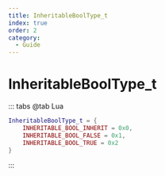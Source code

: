 ```yaml
---
title: InheritableBoolType_t
index: true
order: 2
category:
  - Guide
---
```


# InheritableBoolType_t
::: tabs
@tab Lua
```lua
InheritableBoolType_t = {
    INHERITABLE_BOOL_INHERIT = 0x0,
    INHERITABLE_BOOL_FALSE = 0x1,
    INHERITABLE_BOOL_TRUE = 0x2
}
```
:::
